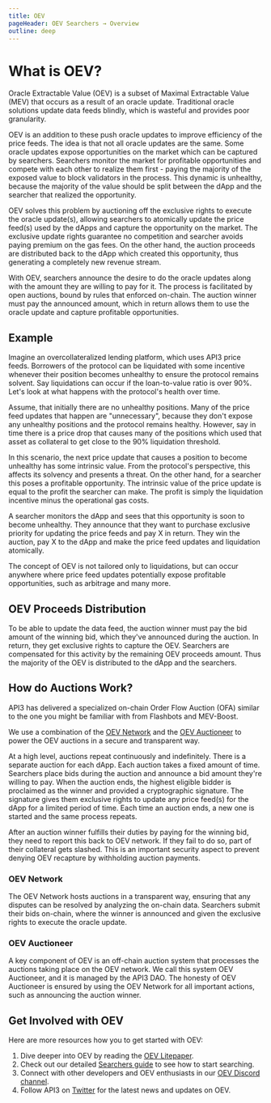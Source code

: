 ```yaml
---
title: OEV
pageHeader: OEV Searchers → Overview
outline: deep
---
```


<PageHeader/>

# What is OEV?

Oracle Extractable Value (OEV) is a subset of Maximal Extractable Value (MEV)
that occurs as a result of an oracle update. Traditional oracle solutions update
data feeds blindly, which is wasteful and provides poor granularity.

OEV is an addition to these push oracle updates to improve efficiency of the
price feeds. The idea is that not all oracle updates are the same. Some oracle
updates expose opportunities on the market which can be captured by searchers.
Searchers monitor the market for profitable opportunities and compete with each
other to realize them first - paying the majority of the exposed value to block
validators in the process. This dynamic is unhealthy, because the majority of
the value should be split between the dApp and the searcher that realized the
opportunity.

OEV solves this problem by auctioning off the exclusive rights to execute the
oracle update(s), allowing searchers to atomically update the price feed(s) used
by the dApps and capture the opportunity on the market. The exclusive update
rights guarantee no competition and searcher avoids paying premium on the gas
fees. On the other hand, the auction proceeds are distributed back to the dApp
which created this opportunity, thus generating a completely new revenue stream.

With OEV, searchers announce the desire to do the oracle updates along with the
amount they are willing to pay for it. The process is facilitated by open
auctions, bound by rules that enforced on-chain. The auction winner must pay the
announced amount, which in return allows them to use the oracle update and
capture profitable opportunities.

## Example

Imagine an overcollateralized lending platform, which uses API3 price feeds.
Borrowers of the protocol can be liquidated with some incentive whenever their
position becomes unhealthy to ensure the protocol remains solvent. Say
liquidations can occur if the loan-to-value ratio is over 90%. Let's look at
what happens with the protocol's health over time.

Assume, that initially there are no unhealthy positions. Many of the price feed
updates that happen are "unnecessary", because they don't expose any unhealthy
positions and the protocol remains healthy. However, say in time there is a
price drop that causes many of the positions which used that asset as collateral
to get close to the 90% liquidation threshold.

In this scenario, the next price update that causes a position to become
unhealthy has some intrinsic value. From the protocol's perspective, this
affects its solvency and presents a threat. On the other hand, for a searcher
this poses a profitable opportunity. The intrinsic value of the price update is
equal to the profit the searcher can make. The profit is simply the liquidation
incentive minus the operational gas costs.

A searcher monitors the dApp and sees that this opportunity is soon to become
unhealthy. They announce that they want to purchase exclusive priority for
updating the price feeds and pay X in return. They win the auction, pay X to the
dApp and make the price feed updates and liquidation atomically.

The concept of OEV is not tailored only to liquidations, but can occur anywhere
where price feed updates potentially expose profitable opportunities, such as
arbitrage and many more.

## OEV Proceeds Distribution

To be able to update the data feed, the auction winner must pay the bid amount
of the winning bid, which they've announced during the auction. In return, they
get exclusive rights to capture the OEV. Searchers are compensated for this
activity by the remaining OEV proceeds amount. Thus the majority of the OEV is
distributed to the dApp and the searchers.

## How do Auctions Work?

API3 has delivered a specialized on-chain Order Flow Auction (OFA) similar to
the one you might be familiar with from Flashbots and MEV-Boost.

We use a combination of the [OEV Network](#oev-network) and the
[OEV Auctioneer](#oev-auctioneer) to power the OEV auctions in a secure and
transparent way.

At a high level, auctions repeat continuously and indefinitely. There is a
separate auction for each dApp. Each auction takes a fixed amount of time.
Searchers place bids during the auction and announce a bid amount they're
willing to pay. When the auction ends, the highest eligible bidder is proclaimed
as the winner and provided a cryptographic signature. The signature gives them
exclusive rights to update any price feed(s) for the dApp for a limited period
of time. Each time an auction ends, a new one is started and the same process
repeats.

After an auction winner fulfills their duties by paying for the winning bid,
they need to report this back to OEV network. If they fail to do so, part of
their collateral gets slashed. This is an important security aspect to prevent
denying OEV recapture by withholding auction payments.

### OEV Network

The OEV Network hosts auctions in a transparent way, ensuring that any disputes
can be resolved by analyzing the on-chain data. Searchers submit their bids
on-chain, where the winner is announced and given the exclusive rights to
execute the oracle update.

### OEV Auctioneer

A key component of OEV is an off-chain auction system that processes the
auctions taking place on the OEV network. We call this system OEV Auctioneer,
and it is managed by the API3 DAO. The honesty of OEV Auctioneer is ensured by
using the OEV Network for all important actions, such as announcing the auction
winner.

## Get Involved with OEV

Here are more resources how you to get started with OEV:

1. Dive deeper into OEV by reading the
   [OEV Litepaper](https://raw.githubusercontent.com/api3dao/oev-litepaper/main/oev-litepaper.pdf).
2. Check out our detailed [Searchers guide](/oev-searchers/in-depth/) to see how
   to start searching.
3. Connect with other developers and OEV enthusiasts in our
   [OEV Discord channel](https://discord.com/channels/758003776174030948/1062909222347603989).
4. Follow API3 on [Twitter](https://twitter.com/API3DAO) for the latest news and
   updates on OEV.
